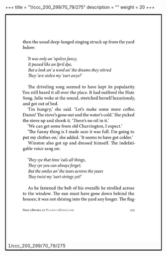 +++
title = "1/ccc_200_299/70_79/275"
description = ""
weight = 20
+++

<table style="border:2px solid black;max-width:800px;max-height:800px;" 
><tr><td><img class="center-fit-jpg"
src="/jpg_/out_jpg_1984__275.jpg"  >1/ccc_200_299/70_79/275</img></td></tr></table>
